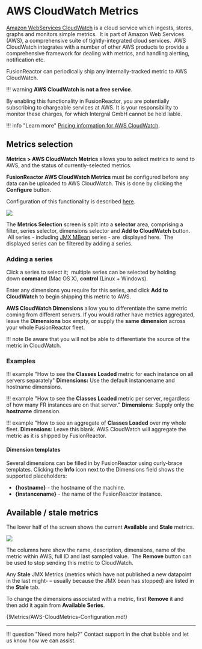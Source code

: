 # AWS CloudWatch Metrics

[Amazon WebServices CloudWatch](https://aws.amazon.com/cloudwatch/)
is a cloud service which ingests, stores, graphs and monitors simple
metrics.  It is part of Amazon Web Services (AWS), a comprehensive suite
of tightly-integrated cloud services.  AWS CloudWatch integrates with a
number of other AWS products to provide a comprehensive framework for
dealing with metrics, and handling alerting, notification etc.

FusionReactor can periodically ship any internally-tracked metric to AWS
CloudWatch.

!!! warning
    **AWS CloudWatch is not a free service**. 
    
By enabling this functionality in FusionReactor, you are potentially subscribing to chargeable services at AWS. It is your responsibility to monitor these charges, for which Intergral GmbH cannot be held liable.

!!! info "Learn more"
    [Pricing information for AWS CloudWatch](https://aws.amazon.com/cloudwatch/pricing/).

## Metrics selection

**Metrics &gt; AWS CloudWatch Metrics** allows you to select metrics to
send to AWS, and the status of currently-selected metrics.

**FusionReactor AWS CloudWatch Metrics** must be configured before any
data can be uploaded to AWS CloudWatch. This is done by clicking the
**Configure** button. 

 Configuration of this functionality is described
[here](#aws-cloudmetrics-setting).

![](/frdocs/attachments/245549462/245549477.png)

The **Metrics Selection** screen is split into a **selector** area,
comprising a filter, series selector, dimensions selector and **Add to CloudWatch** button.  All series - including [JMX
MBean](JMX-MBeans.md) series - are  displayed here.  The
displayed series can be filtered by adding a series.

### Adding a series

Click a series to select it;  multiple series can be selected by holding
down **command** (Mac OS X), **control** (Linux + Windows).

Enter any dimensions you require for this series, and click **Add to
CloudWatch** to begin shipping this metric to AWS.

**AWS CloudWatch Dimensions** allow you to differentiate the same metric
coming from different servers. If you would rather have metrics
aggregated, leave the **Dimensions** box empty, or supply the **same**
**dimension** across your whole FusionReactor fleet. 

!!! note
    Be aware that you will not be able to differentiate the source of the metric in CloudWatch.

### Examples

!!! example "How to see the **Classes Loaded** metric for each instance on all servers separately"
     **Dimensions:** Use the default instancename and hostname dimensions.

!!! example "How to see the **Classes Loaded** metric per server, regardless of how many FR instances are on that server."
    **Dimensions:** Supply only the **hostname** dimension.

 !!! example "How to see an aggregate of **Classes Loaded** over my whole fleet.
    **Dimensions**: Leave this blank. AWS CloudWatch will aggregate the metric as it is shipped by FusionReactor.



#### Dimension templates

Several dimensions can be filled in by FusionReactor using curly-brace
templates. Clicking the **Info** icon next to the Dimensions field
shows the supported placeholders:

-   **{hostname}** - the hostname of the machine.
-   **{instancename}** - the name of the FusionReactor instance.


## Available / stale metrics

The lower half of the screen shows the current **Available** and **Stale** metrics. 

![](/frdocs/attachments/245549462/245549471.png)

The columns here show the name, description, dimensions, name of the
metric within AWS, full ID and last sampled value.  The **Remove**
button can be used to stop sending this metric to CloudWatch.

Any **Stale** JMX Metrics (metrics which have not published a new
datapoint in the last might- – usually because the JMX bean has stopped)
are listed in the **Stale** tab.

To change the dimensions associated with a metric, first **Remove** it
and then add it again from **Available Series**.

{!Metrics/AWS-CloudMetrics-Configuration.md!}

___

!!! question "Need more help?"
    Contact support in the chat bubble and let us know how we can assist.